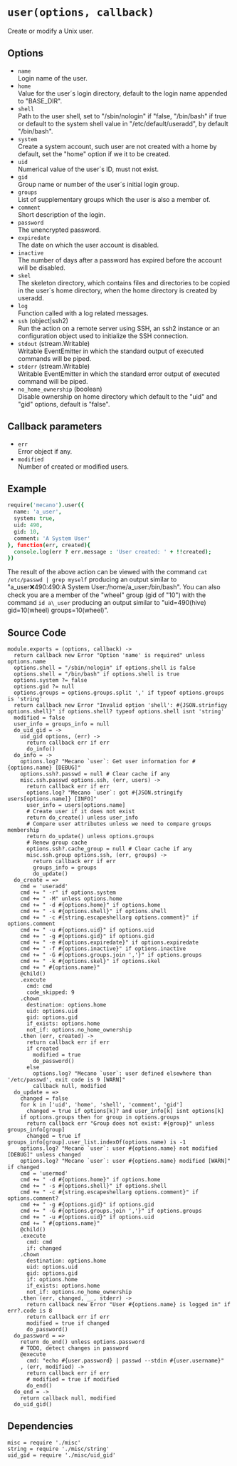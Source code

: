 
# `user(options, callback)`

Create or modify a Unix user.

## Options

*   `name`   
    Login name of the user.   
*   `home`   
    Value for the user´s login directory, default to the login name appended to "BASE_DIR".   
*   `shell`   
    Path to the user shell, set to "/sbin/nologin" if "false, "/bin/bash" if
    true or default to the system shell value in "/etc/default/useradd", by
    default "/bin/bash".   
*   `system`   
    Create a system account, such user are not created with a home by default,
    set the "home" option if we it to be created.   
*   `uid`   
    Numerical value of the user´s ID, must not exist.   
*   `gid`   
    Group name or number of the user´s initial login group.   
*   `groups`   
    List of supplementary groups which the user is also a member of.   
*   `comment`   
    Short description of the login.   
*   `password`   
    The unencrypted password.  
*   `expiredate`  
    The date on which the user account is disabled.     
*   `inactive`   
    The number of days after a password has expired before the account will be
    disabled.   
*   `skel`   
    The skeleton directory, which contains files and directories to be copied in
    the user´s home directory, when the home directory is created by useradd.   
*   `log`   
    Function called with a log related messages.   
*   `ssh` (object|ssh2)   
    Run the action on a remote server using SSH, an ssh2 instance or an
    configuration object used to initialize the SSH connection.   
*   `stdout` (stream.Writable)   
    Writable EventEmitter in which the standard output of executed commands will
    be piped.   
*   `stderr` (stream.Writable)   
    Writable EventEmitter in which the standard error output of executed command
    will be piped.   
*   `no_home_ownership` (boolean)   
    Disable ownership on home directory which default to the "uid" and "gid"
    options, default is "false".   

## Callback parameters

*   `err`   
    Error object if any.   
*   `modified`   
    Number of created or modified users.   

## Example

```coffee
require('mecano').user({
  name: 'a_user',
  system: true,
  uid: 490,
  gid: 10,
  comment: 'A System User'
}, function(err, created){
  console.log(err ? err.message : 'User created: ' + !!created);
})
```

The result of the above action can be viewed with the command
`cat /etc/passwd | grep myself` producing an output similar to
"a\_user:x:490:490:A System User:/home/a\_user:/bin/bash". You can also check
you are a member of the "wheel" group (gid of "10") with the command
`id a\_user` producing an output similar to 
"uid=490(hive) gid=10(wheel) groups=10(wheel)".

## Source Code

    module.exports = (options, callback) ->
      return callback new Error "Option 'name' is required" unless options.name
      options.shell = "/sbin/nologin" if options.shell is false
      options.shell = "/bin/bash" if options.shell is true
      options.system ?= false
      options.gid ?= null
      options.groups = options.groups.split ',' if typeof options.groups is 'string'
      return callback new Error "Invalid option 'shell': #{JSON.strinfigy options.shell}" if options.shell? typeof options.shell isnt 'string'
      modified = false
      user_info = groups_info = null
      do_uid_gid = ->
        uid_gid options, (err) ->
          return callback err if err
          do_info()
      do_info = ->
        options.log? "Mecano `user`: Get user information for #{options.name} [DEBUG]"
        options.ssh?.passwd = null # Clear cache if any 
        misc.ssh.passwd options.ssh, (err, users) ->
          return callback err if err
          options.log? "Mecano `user`: got #{JSON.stringify users[options.name]} [INFO]"
          user_info = users[options.name]
          # Create user if it does not exist
          return do_create() unless user_info
          # Compare user attributes unless we need to compare groups membership
          return do_update() unless options.groups
          # Renew group cache
          options.ssh?.cache_group = null # Clear cache if any
          misc.ssh.group options.ssh, (err, groups) ->
            return callback err if err
            groups_info = groups
            do_update()
      do_create = =>
        cmd = 'useradd'
        cmd += " -r" if options.system
        cmd += " -M" unless options.home
        cmd += " -d #{options.home}" if options.home
        cmd += " -s #{options.shell}" if options.shell
        cmd += " -c #{string.escapeshellarg options.comment}" if options.comment
        cmd += " -u #{options.uid}" if options.uid
        cmd += " -g #{options.gid}" if options.gid
        cmd += " -e #{options.expiredate}" if options.expiredate
        cmd += " -f #{options.inactive}" if options.inactive
        cmd += " -G #{options.groups.join ','}" if options.groups
        cmd += " -k #{options.skel}" if options.skel
        cmd += " #{options.name}"
        @child()
        .execute
          cmd: cmd
          code_skipped: 9
        .chown
          destination: options.home
          uid: options.uid
          gid: options.gid
          if_exists: options.home
          not_if: options.no_home_ownership
        .then (err, created) ->
          return callback err if err
          if created
            modified = true
            do_password()
          else
            options.log? "Mecano `user`: user defined elsewhere than '/etc/passwd', exit code is 9 [WARN]"
            callback null, modified
      do_update = =>
        changed = false
        for k in ['uid', 'home', 'shell', 'comment', 'gid']
          changed = true if options[k]? and user_info[k] isnt options[k]
        if options.groups then for group in options.groups
          return callback err "Group does not exist: #{group}" unless groups_info[group]
          changed = true if groups_info[group].user_list.indexOf(options.name) is -1
        options.log? "Mecano `user`: user #{options.name} not modified [DEBUG]" unless changed
        options.log? "Mecano `user`: user #{options.name} modified [WARN]" if changed
        cmd = 'usermod'
        cmd += " -d #{options.home}" if options.home
        cmd += " -s #{options.shell}" if options.shell
        cmd += " -c #{string.escapeshellarg options.comment}" if options.comment?
        cmd += " -g #{options.gid}" if options.gid
        cmd += " -G #{options.groups.join ','}" if options.groups
        cmd += " -u #{options.uid}" if options.uid
        cmd += " #{options.name}"
        @child()
        .execute
          cmd: cmd
          if: changed
        .chown
          destination: options.home
          uid: options.uid
          gid: options.gid
          if: options.home
          if_exists: options.home
          not_if: options.no_home_ownership
        .then (err, changed, __, stderr) ->
          return callback new Error "User #{options.name} is logged in" if err?.code is 8
          return callback err if err
          modified = true if changed
          do_password()
      do_password = =>
        return do_end() unless options.password
        # TODO, detect changes in password
        @execute
          cmd: "echo #{user.password} | passwd --stdin #{user.username}"
        , (err, modified) ->
          return callback err if err
          # modified = true if modified
          do_end()
      do_end = ->
        return callback null, modified
      do_uid_gid()

## Dependencies

    misc = require './misc'
    string = require './misc/string'
    uid_gid = require './misc/uid_gid'







